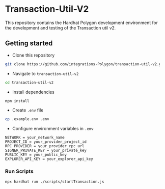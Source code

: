 # Transaction-Util-V2

This repository contains the Hardhat Polygon development environment for the development and testing of the Transaction util v2.

## Getting started
- Clone this repository
```sh
git clone https://github.com/integrations-Polygon/transaction-util-v2.git
```
- Navigate to `transaction-util-v2`
```sh
cd transaction-util-v2
```
- Install dependencies
```sh
npm install
```
- Create `.env` file
```sh
cp .example.env .env
```
- Configure environment variables in `.env`
```
NETWORK = your_network_name
PROJECT_ID = your_provider_project_id
RPC_PROVIDER = your_provider_rpc_url
SIGNER_PRIVATE_KEY = your_private_key
PUBLIC_KEY = your_public_key
EXPLORER_API_KEY = your_explorer_api_key
```

### Run Scripts
```sh
npx hardhat run ./scripts/startTransaction.js
```
